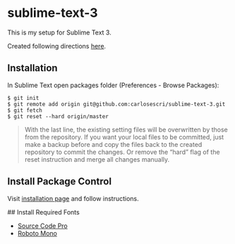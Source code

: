# sublime-text-3

This is my setup for Sublime Text 3.

Created following directions [here](https://medium.com/@devmount/using-git-to-sync-sublime-text-settings-f70b8dc7a40d).

## Installation

In Sublime Text open packages folder (Preferences - Browse Packages):

```
$ git init
$ git remote add origin git@github.com:carlosescri/sublime-text-3.git
$ git fetch
$ git reset --hard origin/master
```

> With the last line, the existing setting files will be overwritten by those from the repository. If you want your local files to be committed, just make a backup before and copy the files back to the created repository to commit the changes. Or remove the “hard” flag of the reset instruction and merge all changes manually.

## Install Package Control

Visit [installation page](https://packagecontrol.io/installation) and follow instructions.

## Install Required Fonts

- [Source Code Pro](https://fonts.google.com/specimen/Source+Code+Pro)
- [Roboto Mono](https://fonts.google.com/specimen/Roboto+Mono)
